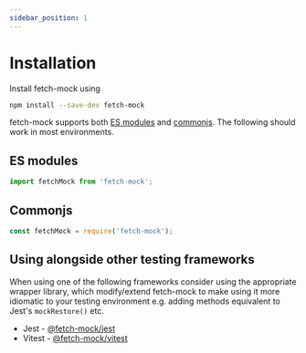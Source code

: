 ```yaml
---
sidebar_position: 1
---
```


# Installation

Install fetch-mock using

```bash
npm install --save-dev fetch-mock
```

fetch-mock supports both [ES modules](https://developer.mozilla.org/en-US/docs/Web/JavaScript/Guide/Modules) and [commonjs](https://requirejs.org/docs/commonjs.html). The following should work in most environments.

## ES modules

```js
import fetchMock from 'fetch-mock';
```

## Commonjs

```js
const fetchMock = require('fetch-mock');
```

## Using alongside other testing frameworks

When using one of the following frameworks consider using the appropriate wrapper library, which modify/extend fetch-mock to make using it more idiomatic to your testing environment e.g. adding methods equivalent to Jest's `mockRestore()` etc.

- Jest - [@fetch-mock/jest](/fetch-mock/docs/wrappers/jest)
- Vitest - [@fetch-mock/vitest](/fetch-mock/docs/wrappers/vitest)

